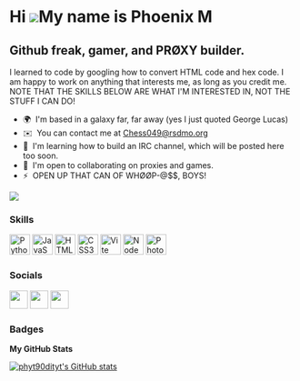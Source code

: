 Hi ![](https://user-images.githubusercontent.com/18350557/176309783-0785949b-9127-417c-8b55-ab5a4333674e.gif)My name is Phoenix M
=================================================================================================================================

Github freak, gamer, and PRØXY builder.
---------------------------------------

I learned to code by googling how to convert HTML code and hex code. I am happy to work on anything that interests me, as long as you credit me. NOTE THAT THE SKILLS BELOW ARE WHAT I'M INTERESTED IN, NOT THE STUFF I CAN DO!

* 🌍  I'm based in a galaxy far, far away (yes I just quoted George Lucas)
* ✉️  You can contact me at [Chess049@rsdmo.org](mailto:Chess049@rsdmo.org)
* 🧠  I'm learning how to build an IRC channel, which will be posted here too soon.
* 🤝  I'm open to collaborating on proxies and games.
* ⚡  OPEN UP THAT CAN OF WHØØP-@$$, BOYS!

<a href="https://www.github.com/phyt90dityt" target="_blank" rel="noreferrer"><img
src="https://img.shields.io/github/followers/phyt90dityt?logo=github&style=for-the-badge&color=6366f1&labelColor=1c1917" /></a>

### Skills


<p align="left">
<a href="https://www.python.org/" target="_blank" rel="noreferrer"><img src="https://raw.githubusercontent.com/danielcranney/readme-generator/main/public/icons/skills/python-colored.svg" width="36" height="36" alt="Python" /></a>
<a href="https://developer.mozilla.org/en-US/docs/Web/JavaScript" target="_blank" rel="noreferrer"><img src="https://raw.githubusercontent.com/danielcranney/readme-generator/main/public/icons/skills/javascript-colored.svg" width="36" height="36" alt="JavaScript" /></a>
<a href="https://developer.mozilla.org/en-US/docs/Glossary/HTML5" target="_blank" rel="noreferrer"><img src="https://raw.githubusercontent.com/danielcranney/readme-generator/main/public/icons/skills/html5-colored.svg" width="36" height="36" alt="HTML5" /></a>
<a href="https://www.w3.org/TR/CSS/#css" target="_blank" rel="noreferrer"><img src="https://raw.githubusercontent.com/danielcranney/readme-generator/main/public/icons/skills/css3-colored.svg" width="36" height="36" alt="CSS3" /></a>
<a href="https://vitejs.dev/" target="_blank" rel="noreferrer"><img src="https://raw.githubusercontent.com/danielcranney/readme-generator/main/public/icons/skills/vite-colored.svg" width="36" height="36" alt="Vite" /></a>
<a href="https://nodejs.org/en/" target="_blank" rel="noreferrer"><img src="https://raw.githubusercontent.com/danielcranney/readme-generator/main/public/icons/skills/nodejs-colored.svg" width="36" height="36" alt="NodeJS" /></a>
<a href="https://www.adobe.com/uk/products/photoshop.html" target="_blank" rel="noreferrer"><img src="https://raw.githubusercontent.com/danielcranney/readme-generator/main/public/icons/skills/photoshop-colored.svg" width="36" height="36" alt="Photoshop" /></a>
</p>


### Socials

<p align="left"> <a href="https://discord.com/users/798934178783559710" target="_blank" rel="noreferrer"><img src="https://raw.githubusercontent.com/danielcranney/readme-generator/main/public/icons/socials/discord.svg" width="32" height="32" /></a> <a href="https://www.github.com/phyt90dityt" target="_blank" rel="noreferrer"><img src="https://raw.githubusercontent.com/danielcranney/readme-generator/main/public/icons/socials/github.svg" width="32" height="32" /></a> <a href="https://phyt90dit.hashnode.dev" target="_blank" rel="noreferrer"><img src="https://raw.githubusercontent.com/danielcranney/readme-generator/main/public/icons/socials/hashnode.svg" width="32" height="32" /></a></p>

### Badges

<b>My GitHub Stats</b>

<a href="http://www.github.com/phyt90dityt"><img src="https://github-readme-stats.vercel.app/api?username=phyt90dityt&show_icons=true&hide=prs,&count_private=true&title_color=ef4444&text_color=10b981&icon_color=6366f1&bg_color=1c1917&hide_border=true&show_icons=true" alt="phyt90dityt's GitHub stats" /></a>